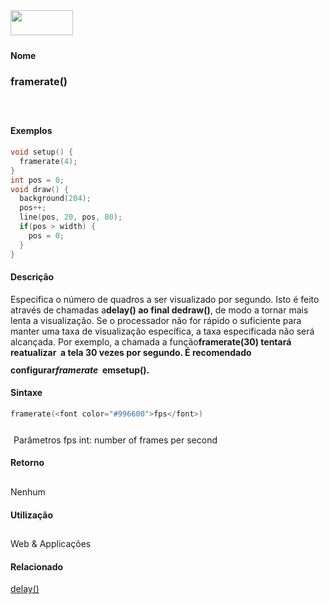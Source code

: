 <img height="40" src="../images/1pix.gif" width="100"/>
<img height="1" src="../images/1pix.gif" width="20"/>
<img height="1" src="../images/1pix.gif" width="555"/>

#### Nome
### framerate()
<img height="25" src="../images/1pix.gif" width="1"/>

#### Exemplos

```pde
void setup() { 
  framerate(4); 
} 
int pos = 0; 
void draw() { 
  background(204); 
  pos++; 
  line(pos, 20, pos, 80); 
  if(pos > width) { 
    pos = 0; 
  } 
} 

```

#### Descrição
Especifica o número de quadros a ser visualizado por segundo. Isto é feito através de chamadas a**delay() **ao final de**draw()**,
de modo a tornar mais lenta a visualização. Se o
processador não for rápido o suficiente para manter uma
taxa de visualização específica, a taxa
especificada não será alcançada. Por exemplo, a
chamada a função**framerate(30) **tentará reatualizar  a tela 30 vezes por segundo. É recomendado configurar*framerate*  em**setup().**
<img height="25" src="../images/1pix.gif" width="1"/>

#### Sintaxe
```pde
framerate(<font color="#996600">fps</font>)

```
<img height="25" src="../images/1pix.gif" width="1"/>
Parâmetros
fps
int: number of frames per second
<img height="25" src="../images/1pix.gif" width="1"/>

#### Retorno

	
Nenhum
<img height="25" src="../images/1pix.gif" width="1"/>

#### Utilização

	
Web & Applicações
<img height="25" src="../images/1pix.gif" width="1"/>

#### Relacionado
[delay()](delay_)
